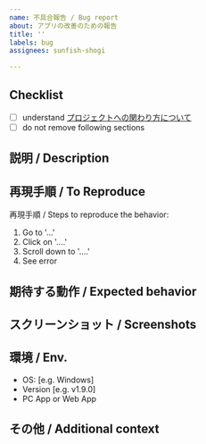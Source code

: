 ```yaml
---
name: 不具合報告 / Bug report
about: アプリの改善のための報告
title: ''
labels: bug
assignees: sunfish-shogi

---
```


## Checklist

- [ ] understand [プロジェクトへの関わり方について](https://github.com/sunfish-shogi/shogihome/wiki/%E3%83%97%E3%83%AD%E3%82%B8%E3%82%A7%E3%82%AF%E3%83%88%E3%81%B8%E3%81%AE%E9%96%A2%E3%82%8F%E3%82%8A%E6%96%B9%E3%81%AB%E3%81%A4%E3%81%84%E3%81%A6)
- [ ] do not remove following sections

## 説明 / Description

<!--
明確かつ簡潔な説明を書いてください。
A clear and concise description of what the bug is.
-->

## 再現手順 / To Reproduce

再現手順 / Steps to reproduce the behavior:
1. Go to '...'
2. Click on '....'
3. Scroll down to '....'
4. See error

## 期待する動作 / Expected behavior

<!--
期待する動作を明確かつ簡潔に述べてください。
A clear and concise description of what you expected to happen.
-->

## スクリーンショット / Screenshots

<!--
問題の特定に役立つスクリーンショットを貼ってください。
If applicable, add screenshots to help explain your problem.
-->

## 環境 / Env.

- OS: [e.g. Windows]
- Version [e.g. v1.9.0]
- PC App or Web App

## その他 / Additional context

<!--
その他に記述すべきことがある場合はここに記入してください。
Add any other context about the problem here.
-->
